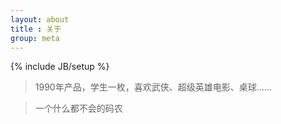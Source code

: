 ```yaml
---
layout: about
title : 关于
group: meta
---
```

{% include JB/setup %}

>1990年产品，学生一枚，喜欢武侠、超级英雄电影、桌球……

>一个什么都不会的码农
